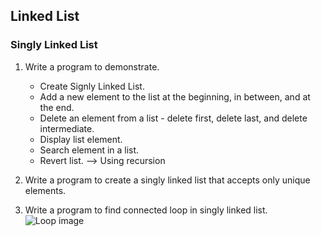 ## Linked List

### Singly Linked List

1. Write a program to demonstrate.
   - Create Signly Linked List.
   - Add a new element to the list at the beginning, in between, and at the end.
   - Delete an element from a list - delete first, delete last, and delete intermediate.
   - Display list element.
   - Search element in a list.
   - Revert list. --> Using recursion

2. Write a program to create a singly linked list that accepts only unique elements.
   
3. Write a program to find connected loop in singly linked list.
   ![Loop image](https://media.geeksforgeeks.org/wp-content/uploads/20221020134638/UntitledDiagramdrawio-300x186.png)

